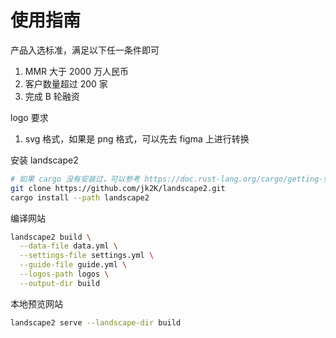 # 使用指南

产品入选标准，满足以下任一条件即可
1. MMR 大于 2000 万人民币
2. 客户数量超过 200 家
3. 完成 B 轮融资

logo 要求
1. svg 格式，如果是 png 格式，可以先去 figma 上进行转换

安装 landscape2
```bash
# 如果 cargo 没有安装过，可以参考 https://doc.rust-lang.org/cargo/getting-started/installation.html#install-rust-and-cargo 安装
git clone https://github.com/jk2K/landscape2.git
cargo install --path landscape2
```

编译网站
```bash
landscape2 build \
  --data-file data.yml \
  --settings-file settings.yml \
  --guide-file guide.yml \
  --logos-path logos \
  --output-dir build
```

本地预览网站
```bash
landscape2 serve --landscape-dir build
```
